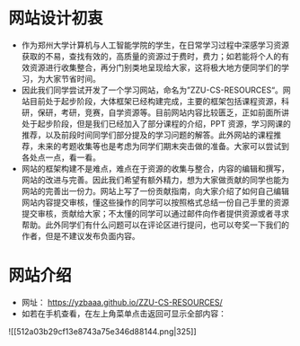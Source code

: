 # 网站设计初衷

- 作为郑州大学计算机与人工智能学院的学生，在日常学习过程中深感学习资源获取的不易，查找有效的，高质量的资源过于费时，费力；如若能将个人的有效资源进行收集整合，再分门别类地呈现给大家，这将极大地方便同学们的学习，为大家节省时间。
- 因此我们同学尝试开发了一个学习网站，命名为”ZZU-CS-RESOURCES“。网站目前处于起步阶段，大体框架已经构建完成，主要的框架包括课程资源，科研，保研，考研，竞赛，自学资源等。目前网站内容比较匮乏，正如前面所讲处于起步阶段，但是我们已经加入了部分课程的介绍，PPT 资源，学习网课的推荐，以及前段时间同学们部分提及的学习问题的解答。此外网站的课程推荐，未来的考题收集等也是考虑为同学们期末突击做的准备。大家可以尝试到各处点一点，看一看。
- 网站的框架构建不是难点，难点在于资源的收集与整合，内容的编辑和撰写，网站的改进与完善。因此我们希望有额外精力，想为大家做贡献的同学也能为网站的完善出一份力。网站上写了一份贡献指南，向大家介绍了如何自己编辑网站内容提交审核，懂这些操作的同学可以按照格式总结一份自己手里的资源提交审核，贡献给大家；不太懂的同学可以通过邮件向作者提供资源或者寻求帮助。此外同学们有什么问题可以在评论区进行提问，也可以夸奖一下我们的作者，但是不建议发布负面内容。 

# 网站介绍

- 网址： https://yzbaaa.github.io/ZZU-CS-RESOURCES/
- 如若在手机查看，在左上角菜单点击返回可显示全部内容：

 ![[512a03b29cf13e8743a75e346d88144.png|325]]